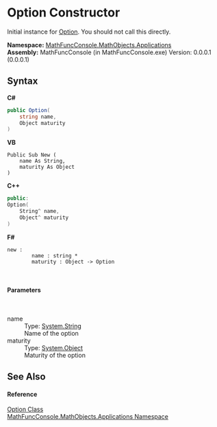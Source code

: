# Option Constructor 
 

Initial instance for <a href="03a5ddd0-9c60-07f4-42e6-a2afd39c4365">Option</a>. You should not call this directly.

**Namespace:**&nbsp;<a href="d9e4b2f9-9258-2f31-ca55-43e6b838bbc3">MathFuncConsole.MathObjects.Applications</a><br />**Assembly:**&nbsp;MathFuncConsole (in MathFuncConsole.exe) Version: 0.0.0.1 (0.0.0.1)

## Syntax

**C#**<br />
``` C#
public Option(
	string name,
	Object maturity
)
```

**VB**<br />
``` VB
Public Sub New ( 
	name As String,
	maturity As Object
)
```

**C++**<br />
``` C++
public:
Option(
	String^ name, 
	Object^ maturity
)
```

**F#**<br />
``` F#
new : 
        name : string * 
        maturity : Object -> Option
```

<br />

#### Parameters
&nbsp;<dl><dt>name</dt><dd>Type: <a href="http://msdn2.microsoft.com/en-us/library/s1wwdcbf" target="_blank">System.String</a><br />Name of the option</dd><dt>maturity</dt><dd>Type: <a href="http://msdn2.microsoft.com/en-us/library/e5kfa45b" target="_blank">System.Object</a><br />Maturity of the option</dd></dl>

## See Also


#### Reference
<a href="03a5ddd0-9c60-07f4-42e6-a2afd39c4365">Option Class</a><br /><a href="d9e4b2f9-9258-2f31-ca55-43e6b838bbc3">MathFuncConsole.MathObjects.Applications Namespace</a><br />